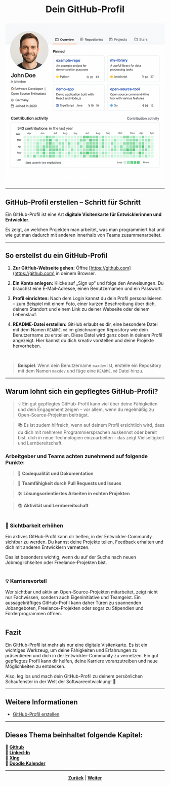# <p align="center">Dein GitHub-Profil</p>

![Beispiel-Profil](../../../../images/github_profil.png)

---

## GitHub-Profil erstellen – Schritt für Schritt

Ein GitHub-Profil ist eine Art **digitale Visitenkarte für Entwicklerinnen und Entwickler**.

Es zeigt, an welchen Projekten man arbeitet, was man programmiert hat und wie gut man dadurch mit anderen innerhalb von Teams zusammenarbeitet.

---

## So erstellst du ein GitHub-Profil

1. **Zur GitHub-Webseite gehen:** Öffne [https://github.com](https://github.com) in deinem Browser.

2. **Ein Konto anlegen:** Klicke auf „Sign up“ und folge den Anweisungen. Du brauchst eine E-Mail-Adresse, einen Benutzernamen und ein Passwort.

3. **Profil einrichten:** Nach dem Login kannst du dein Profil personalisieren – zum Beispiel mit einem Foto, einer kurzen Beschreibung über dich, deinem Standort und einem Link zu deiner Webseite oder deinem Lebenslauf.

4. **README-Datei erstellen:** GitHub erlaubt es dir, eine besondere Datei mit dem Namen `README.md` im gleichnamigen Repository wie dein Benutzername zu erstellen. Diese Datei wird ganz oben in deinem Profil angezeigt. Hier kannst du dich kreativ vorstellen und deine Projekte hervorheben.

<br>

>**Beispiel**: Wenn dein Benutzername `maxdev` ist, erstelle ein Repository mit dem Namen `maxdev` und füge eine `README.md` Datei hinzu.

---

## Warum lohnt sich ein gepflegtes GitHub-Profil?

>💡 Ein gut gepflegtes GitHub-Profil kann viel über deine Fähigkeiten und dein Engagement zeigen – vor allem, wenn du regelmäßig zu Open-Source-Projekten beiträgst.

>📚 Es ist zudem hilfreich, wenn auf deinem Profil  ersichtlich wird, dass du dich mit mehreren Programmiersprachen auskennst oder bereit bist, dich in neue Technologien einzuarbeiten – das zeigt Vielseitigkeit und Lernbereitschaft.

### Arbeitgeber und Teams achten zunehmend auf folgende Punkte:

>📝 **Codequalität und Dokumentation**

>🤝 **Teamfähigkeit durch Pull Requests und Issues**

>🛠️ **Lösungsorientiertes Arbeiten in echten Projekten**

>📚 **Aktivität und Lernbereitschaft**

#

### 🚀 Sichtbarkeit erhöhen

Ein aktives GitHub-Profil kann dir helfen, in der Entwickler-Community sichtbar zu werden. Du kannst deine Projekte teilen, Feedback erhalten und dich mit anderen Entwicklern vernetzen.

Das ist besonders wichtig, wenn du auf der Suche nach neuen Jobmöglichkeiten oder Freelance-Projekten bist.

#

### 💡 Karrierevorteil

Wer sichtbar und aktiv an Open-Source-Projekten mitarbeitet, zeigt nicht nur Fachwissen, sondern auch Eigeninitiative und Teamgeist. Ein aussagekräftiges GitHub-Profil kann daher Türen zu spannenden Jobangeboten, Freelance-Projekten oder sogar zu Stipendien und Förderprogrammen öffnen.

#

## Fazit

Ein GitHub-Profil ist mehr als nur eine digitale Visitenkarte. Es ist ein wichtiges Werkzeug, um deine Fähigkeiten und Erfahrungen zu präsentieren und dich in der Entwickler-Community zu vernetzen.
Ein gut gepflegtes Profil kann dir helfen, deine Karriere voranzutreiben und neue Möglichkeiten zu entdecken.

Also, leg los und mach dein GitHub-Profil zu deinem persönlichen Schaufenster in der Welt der Softwareentwicklung! 🚀

---

## Weitere Informationen

- [GitHub-Profil erstellen](https://docs.github.com/de/get-started/start-your-journey/setting-up-your-profile)

---

**Dieses Thema beinhaltet folgende Kapitel:**
---

🔹 [**Github**](/docs/08-karriere/01-social_media_netzwerk/01-github/README.md)<br>
🔹 [**Linked-In**](/docs/08-karriere/01-social_media_netzwerk/02-linkedin/README.md) <br>
🔹 [**Xing**](/docs/08-karriere/01-social_media_netzwerk/03-xing/README.md) <br>
🔹 [**Doodle Kalender**](/docs/08-karriere/01-social_media_netzwerk/04-doodle_kalender/README.md) <br>

---


<p align="center">
<a href="/docs/08-karriere/01-social_media_netzwerk/README.md"><strong>Zurück</strong></a> | 
<a href="/docs/08-karriere/01-social_media_netzwerk/02-linkedin/README.md"><strong>Weiter</strong></a>
</p>
